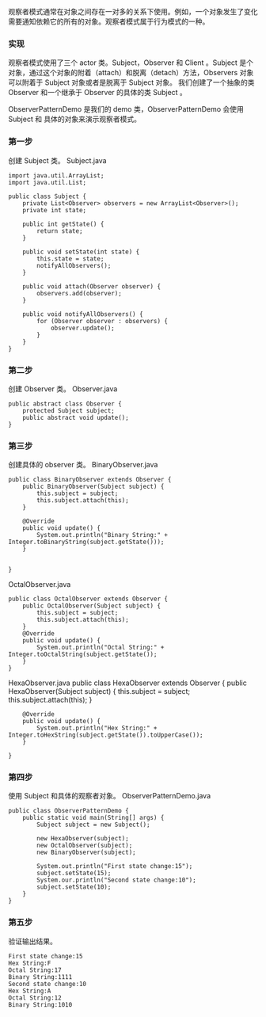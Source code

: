 观察者模式通常在对象之间存在一对多的关系下使用。例如，一个对象发生了变化需要通知依赖它的所有的对象。观察者模式属于行为模式的一种。

### 实现


观察者模式使用了三个 actor 类。Subject，Observer 和 Client 。Subject 是个对象，通过这个对象的附着（attach）和脱离（detach）方法，Observers 对象可以附着于 Subject 对象或者是脱离于 Subject 对象。
我们创建了一个抽象的类 Observer 和一个继承于 Observer 的具体的类 Subject 。

ObserverPatternDemo 是我们的 demo 类，ObserverPatternDemo 会使用 Subject 和 具体的对象来演示观察者模式。

### 第一步
创建 Subject 类。
Subject.java

    import java.util.ArrayList;
    import java.util.List;
    
    public class Subject {
        private List<Observer> observers = new ArrayList<Observer>();
        private int state;
        
        public int getState() {
            return state;
        }
        
        public void setState(int state) {
            this.state = state;
            notifyAllObservers();
        }
        
        public void attach(Observer observer) {
            observers.add(observer);
        }
        
        public void notifyAllObservers() {
            for (Observer observer : observers) {
                observer.update();
            }
        }
    } 
    
### 第二步
创建 Observer 类。
Observer.java
   
    public abstract class Observer {
        protected Subject subject;
        public abstract void update();
    }
    
### 第三步
创建具体的 observer 类。
BinaryObserver.java
    
    public class BinaryObserver extends Observer {
        public BinaryObserver(Subject subject) {
            this.subject = subject;
            this.subject.attach(this);
        }
        
        @Override
        public void update() {
            System.out.println("Binary String:" + Integer.toBinaryString(subject.getState()));
        }
    
    
    }
OctalObserver.java
    
    public class OctalObserver extends Observer {
        public OctalObserver(Subject subject) {
            this.subject = subject;
            this.subject.attach(this);
        }
        @Override
        public void update() {
            System.out.println("Octal String:" + Integer.toOctalString(subject.getState());
        }
    }
    
HexaObserver.java
    public class HexaObserver extends Observer {
        public HexaObserver(Subject subject) {
            this.subject = subject;
            this.subject.attach(this);
        }
        
        @Override
        public void update() {
            System.out.println("Hex String:" + Integer.toHexString(subject.getState()).toUpperCase());
        }
    
    }
    
### 第四步
使用 Subject 和具体的观察者对象。
ObserverPatternDemo.java
    
    public class ObserverPatternDemo {
        public static void main(String[] args) {
            Subject subject = new Subject();
            
            new HexaObserver(subject);
            new OctalObserver(subject);
            new BinaryObserver(subject);
            
            System.out.println("First state change:15");
            subject.setState(15);
            System.our.println("Second state change:10");
            subject.setState(10);
        }
    }
    
### 第五步
验证输出结果。
    
    First state change:15
    Hex String:F
    Octal String:17
    Binary String:1111
    Second state change:10
    Hex String:A
    Octal String:12
    Binary String:1010
    